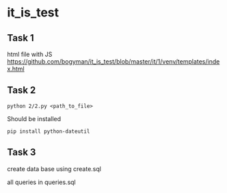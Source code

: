it_is_test
==========

Task 1 
----------
html file with JS
https://github.com/bogyman/it_is_test/blob/master/it/1/venv/templates/index.html

Task 2
-----------

    python 2/2.py <path_to_file>

Should be installed

    pip install python-dateutil

Task 3
-----------
create data base using
    create.sql

all queries in 
    queries.sql